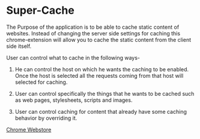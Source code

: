 Super-Cache
===========

The Purpose of the application is to be able to cache static content of websites. Instead of changing the server side settings for caching this chrome-extension will allow you to cache the static content from the client side itself.

User can control what to cache in the following ways-

1. He can control the host on which he wants the caching to be enabled. Once the host is selected all the requests coming from that host will selected for caching.

2. User can control specifically the things that he wants to be cached such as web pages, stylesheets, scripts and images.

3. User can control caching for content that already have some caching behavior by overriding it.



[Chrome Webstore](https://chrome.google.com/webstore/detail/super-cache/fglobbnbihckpkodmeefhagijjcjnbeh) 